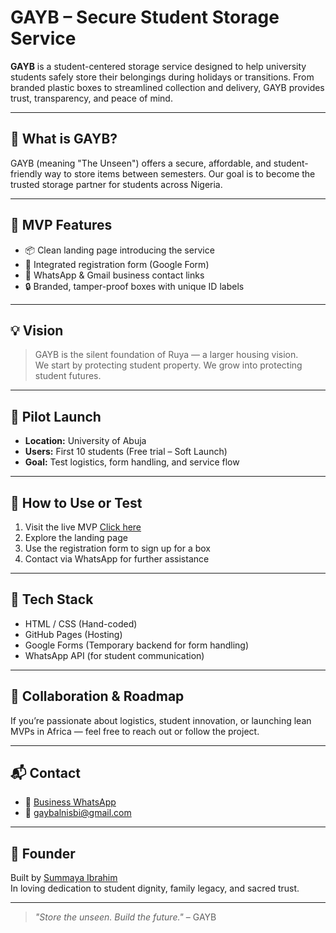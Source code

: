 # GAYB – Secure Student Storage Service

**GAYB** is a student-centered storage service designed to help university students safely store their belongings during holidays or transitions. From branded plastic boxes to streamlined collection and delivery, GAYB provides trust, transparency, and peace of mind.

---

## 🔐 What is GAYB?

GAYB (meaning "The Unseen") offers a secure, affordable, and student-friendly way to store items between semesters. Our goal is to become the trusted storage partner for students across Nigeria.

---

## 🚀 MVP Features

- 📦 Clean landing page introducing the service
- 📝 Integrated registration form (Google Form)
- 📲 WhatsApp & Gmail business contact links
- 🔒 Branded, tamper-proof boxes with unique ID labels

---

## 💡 Vision

> GAYB is the silent foundation of Ruya — a larger housing vision.  
> We start by protecting student property. We grow into protecting student futures.

---

## 📍 Pilot Launch

- **Location:** University of Abuja  
- **Users:** First 10 students (Free trial – Soft Launch)  
- **Goal:** Test logistics, form handling, and service flow

---

## 🧪 How to Use or Test

1. Visit the live MVP [Click here](http://gaybalnisbi.com.ng/)
2. Explore the landing page
3. Use the registration form to sign up for a box
4. Contact via WhatsApp for further assistance

---

## 🔧 Tech Stack

- HTML / CSS (Hand-coded)
- GitHub Pages (Hosting)
- Google Forms (Temporary backend for form handling)
- WhatsApp API (for student communication)

---

## 🤝 Collaboration & Roadmap

If you’re passionate about logistics, student innovation, or launching lean MVPs in Africa — feel free to reach out or follow the project.

---

## 📬 Contact

- 💬 [Business WhatsApp](https://wa.me/2348160891554)  
- 📧 gaybalnisbi@gmail.com

---

## 🧕 Founder

Built by [Summaya Ibrahim](https://github.com/GAYBalnisbi)  
In loving dedication to student dignity, family legacy, and sacred trust.

---

> _"Store the unseen. Build the future."_ – GAYB
